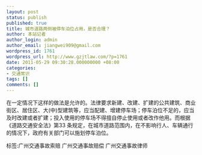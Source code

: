```yaml
---
layout: post
status: publish
published: true
title: 城市道路两侧被停车泊位占用，是否合理？
author: 本站记者
author_login: admin
author_email: jiangwei909@gmail.com
wordpress_id: 1761
wordpress_url: http://www.gzjtlaw.com/?p=1761
date: 2011-05-29 09:30:28.000000000 +08:00
categories:
- 交通常识
tags: []
comments: []
---
```

在一定情况下这样的做法是允许的。法律要求新建、改建、扩建的公共建筑、商业街区、居住区、大(中)型建筑等，应当配建、增建停车场；停车泊位不足的，应当及时改建或者扩建；投入使用的停车场不得擅自停止使用或者改作他用。而根据《道路交通安全法》第33 条规定，在城市道路范围内，在不影响行人、车辆通行的情况下，政府有关部门可以施划停车泊位。标签:广州交通事故索赔 广州交通事故赔偿 广州交通事故律师

